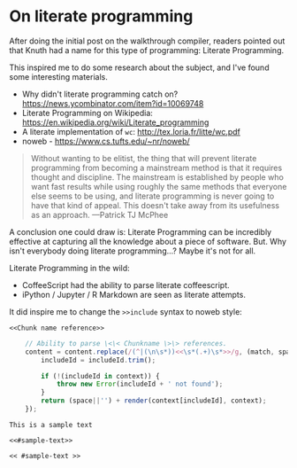 # On literate programming

After doing the initial post on the walkthrough compiler, readers pointed out
that Knuth had a name for this type of programming: Literate Programming.

This inspired me to do some research about the subject, and I've found
some interesting materials. 

- Why didn't literate programming catch on? https://news.ycombinator.com/item?id=10069748
- Literate Programming on Wikipedia: https://en.wikipedia.org/wiki/Literate_programming
- A literate implementation of `wc`: http://tex.loria.fr/litte/wc.pdf
- noweb - https://www.cs.tufts.edu/~nr/noweb/

> Without wanting to be elitist, the thing that will prevent literate programming from becoming a mainstream method is that it requires thought and discipline. The mainstream is established by people who want fast results while using roughly the same methods that everyone else seems to be using, and literate programming is never going to have that kind of appeal. This doesn't take away from its usefulness as an approach.                         —Patrick TJ McPhee 

A conclusion one could draw is: Literate Programming can be incredibly effective at
capturing all the knowledge about a piece of software. But. Why isn't everybody
doing literate programming...? Maybe it's not for all.

Literate Programming in the wild:
- CoffeeScript had the ability to parse literate coffeescript.
- iPython / Jupyter / R Markdown are seen as literate attempts.

It did inspire me to change the `>>include` syntax to noweb style:

    <<Chunk name reference>>

```js #extra-interpreter-stuff
    // Ability to parse \<\< Chunkname \>\> references.
    content = content.replace(/(^|(\n\s*))<<\s*(.+)\s*>>/g, (match, space, spaceBound, includeId) => {
        includeId = includeId.trim();

        if (!(includeId in context)) {
            throw new Error(includeId + ' not found');
        }
        return (space||'') + render(context[includeId], context);
    });
```

```text #sample-text
This is a sample text
```

```text examples/noweb-references.txt --interpret
<<#sample-text>>

<< #sample-text >>
```